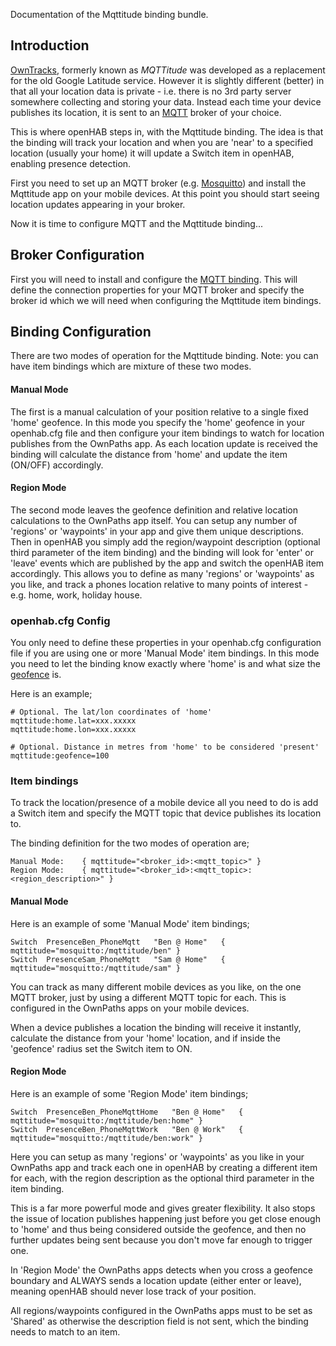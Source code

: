 Documentation of the Mqttitude binding bundle.

## Introduction

[OwnTracks](http://owntracks.org), formerly known as _MQTTitude_ was developed as a replacement for the old Google Latitude service. However it is slightly different (better) in that all your location data is private - i.e. there is no 3rd party server somewhere collecting and storing your data. Instead each time your device publishes its location, it is sent to an [MQTT](http://mqtt.org/) broker of your choice. 

This is where openHAB steps in, with the Mqttitude binding. The idea is that the binding will track your location and when you are 'near' to a specified location (usually your home) it will update a Switch item in openHAB, enabling presence detection.

First you need to set up an MQTT broker (e.g. [Mosquitto](http://mosquitto.org/)) and install the Mqttitude app on your mobile devices. At this point you should start seeing location updates appearing in your broker. 

Now it is time to configure MQTT and the Mqttitude binding...

## Broker Configuration

First you will need to install and configure the [MQTT binding](https://github.com/openhab/openhab/wiki/MQTT-Binding#transport-configuration). This will define the connection properties for your MQTT broker and specify the broker id which we will need when configuring the Mqttitude item bindings.

## Binding Configuration

There are two modes of operation for the Mqttitude binding. Note: you can have item bindings which are mixture of these two modes.

#### Manual Mode ####
The first is a manual calculation of your position relative to a single fixed 'home' geofence. In this mode you specify the 'home' geofence in your openhab.cfg file and then configure your item bindings to watch for location publishes from the OwnPaths app. As each location update is received the binding will calculate the distance from 'home' and update the item (ON/OFF) accordingly.

#### Region Mode ####
The second mode leaves the geofence definition and relative location calculations to the OwnPaths app itself. You can setup any number of 'regions' or 'waypoints' in your app and give them unique descriptions. Then in openHAB you simply add the region/waypoint description (optional third parameter of the item binding) and the binding will look for 'enter' or 'leave' events which are published by the app and switch the openHAB item accordingly. This allows you to define as many 'regions' or 'waypoints' as you like, and track a phones location relative to many points of interest - e.g. home, work, holiday house. 

### openhab.cfg Config

You only need to define these properties in your openhab.cfg configuration file if you are using one or more 'Manual Mode' item bindings. In this mode you need to let the binding know exactly where 'home' is and what size the [geofence](http://en.wikipedia.org/wiki/Geo-fence) is.

Here is an example;

    # Optional. The lat/lon coordinates of 'home'
    mqttitude:home.lat=xxx.xxxxx
    mqttitude:home.lon=xxx.xxxxx

    # Optional. Distance in metres from 'home' to be considered 'present'
    mqttitude:geofence=100

### Item bindings

To track the location/presence of a mobile device all you need to do is add a Switch item and specify the MQTT topic that device publishes its location to. 

The binding definition for the two modes of operation are;

    Manual Mode:    { mqttitude="<broker_id>:<mqtt_topic>" }
    Region Mode:    { mqttitude="<broker_id>:<mqtt_topic>:<region_description>" }

#### Manual Mode ####
Here is an example of some 'Manual Mode' item bindings;

    Switch  PresenceBen_PhoneMqtt   "Ben @ Home"   { mqttitude="mosquitto:/mqttitude/ben" }
    Switch  PresenceSam_PhoneMqtt   "Sam @ Home"   { mqttitude="mosquitto:/mqttitude/sam" }

You can track as many different mobile devices as you like, on the one MQTT broker, just by using a different MQTT topic for each. This is configured in the OwnPaths apps on your mobile devices.

When a device publishes a location the binding will receive it instantly, calculate the distance from your 'home' location, and if inside the 'geofence' radius set the Switch item to ON.

#### Region Mode ###
Here is an example of some 'Region Mode' item bindings;

    Switch  PresenceBen_PhoneMqttHome   "Ben @ Home"   { mqttitude="mosquitto:/mqttitude/ben:home" }
    Switch  PresenceBen_PhoneMqttWork   "Ben @ Work"   { mqttitude="mosquitto:/mqttitude/ben:work" }

Here you can setup as many 'regions' or 'waypoints' as you like in your OwnPaths app and track each one in openHAB by creating a different item for each, with the region description as the optional third parameter in the item binding.

This is a far more powerful mode and gives greater flexibility. It also stops the issue of location publishes happening just before you get close enough to 'home' and thus being considered outside the geofence, and then no further updates being sent because you don't move far enough to trigger one.

In 'Region Mode' the OwnPaths apps detects when you cross a geofence boundary and ALWAYS sends a location update (either enter or leave), meaning openHAB should never lose track of your position. 

All regions/waypoints configured in the OwnPaths apps must to be set as 'Shared' as otherwise the description field is not sent, which the binding needs to match to an item.